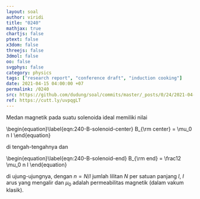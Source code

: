 ```yaml
---
layout: soal
author: viridi
title: "0240"
mathjax: true
chartjs: false
ptext: false
x3dom: false
threejs: false
3dmol: false
oo: false
svgphys: false
category: physics
tags: ["research report", "conference draft", "induction cooking"]
date: 2021-04-15 04:00:00 +07
permalink: /0240
src: https://github.com/dudung/soal/commits/master/_posts/0/24/2021-04-15-induction-cooking-0.md
ref: https://cutt.ly/uvpqgLT
---
```

Medan magnetik pada suatu solenoida ideal memiliki nilai

\begin{equation}\label{eqn:240-B-solenoid-center}
B_{\rm center} = \mu_0 n I
\end{equation}

di tengah-tengahnya dan

\begin{equation}\label{eqn:240-B-solenoid-end}
B_{\rm end} = \frac12 \mu_0 n I
\end{equation}

di ujung-ujungnya, dengan $n = N/l$ jumlah lilitan $N$ per satuan panjang $l$, $I$ arus yang mengalir dan $\mu_0$ adalah permeabilitas magnetik (dalam vakum klasik).
